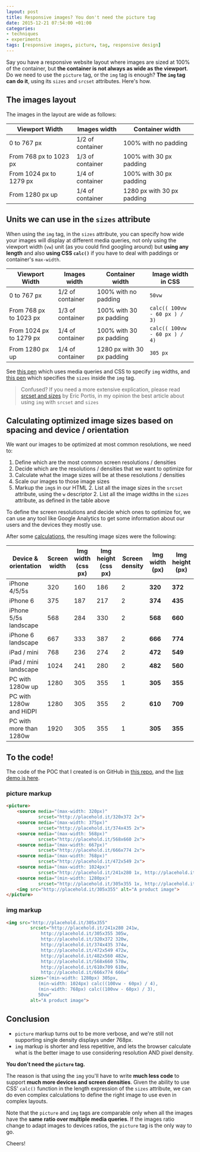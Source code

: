 ```yaml
---
layout: post
title: Responsive images? You don't need the picture tag
date: 2015-12-21 07:54:00 +01:00
categories:
- techniques
- experiments
tags: [responsive images, picture, tag, responsive design]
---
```


Say you have a responsive website layout where images are sized at 100% of the container, but **the container is not always as wide as the viewport**. Do we need to use the `picture` tag, or the `img` tag is enough? **The `img` tag can do it**, using its `sizes` and `srcset` attributes. Here's how.

## The images layout

The images in the layout are wide as follows:

| Viewport Width          | Images width     | Container width            |
|-------------------------|------------------|----------------------------|
| 0 to 767 px             | 1/2 of container | 100% with no padding       |
| From 768 px to 1023 px  | 1/3 of container | 100% with 30 px padding    |
| From 1024 px to 1279 px | 1/4 of container | 100% with 30 px padding    |
| From 1280 px up         | 1/4 of container | 1280 px with 30 px padding |

## Units we can use in the `sizes` attribute

When using the `img` tag, in the `sizes` attribute, you can specify how wide your images will display at different media queries, not only using the viewport width (`vw`) unit (as you could find googling around) but **using any length** and also **using CSS `calc()`** if you have to deal with paddings or container's `max-width`.

| Viewport Width          | Images width     | Container width            | Image width in CSS           |
|-------------------------|------------------|----------------------------|------------------------------|
| 0 to 767 px             | 1/2 of container | 100% with no padding       | `50vw`                       |
| From 768 px to 1023 px  | 1/3 of container | 100% with 30 px padding    | `calc(( 100vw - 60 px ) / 3)`|
| From 1024 px to 1279 px | 1/4 of container | 100% with 30 px padding    | `calc(( 100vw - 60 px ) / 4)`|
| From 1280 px up         | 1/4 of container | 1280 px with 30 px padding | `305 px`                     |

See [this pen](http://codepen.io/verlok/pen/JGXeyz?editors=110) which uses media queries and CSS to specify `img` widths, and [this pen](http://codepen.io/verlok/pen/adNQqX?editors=110) which specifies the `sizes` inside the `img` tag.

> Confused? If you need a more extensive explication, please read [srcset and sizes](https://ericportis.com/posts/2014/srcset-sizes/) by Eric Portis, in my opinion the best article about using `img` with `srcset` and `sizes`

## Calculating optimized image sizes based on spacing and device / orientation

We want our images to be optimized at most common resolutions, we need to:

1. Define which are the most common screen resolutions / densities
1. Decide which are the resolutions / densities that we want to optimize for
1. Calculate what the image sizes will be at these resolutions / densities
1. Scale our images to those image sizes
1. Markup the `img`s in our HTML
    2. List all the image sizes in the `srcset` attribute, using the `w` descriptor
    2. List all the image widths in the `sizes` attribute, as defined in the table above

To define the screen resolutions and decide which ones to optimize for, we can use any tool like Google Analytics to get some information about our users and the devices they mostly use.

After some [calculations](https://docs.google.com/spreadsheets/d/1BCeWGXOevUHlL8l9ti2i81C9BgSsHtybO9Z9WAYpfnQ/edit), the resulting image sizes were the following:

| Device & orientation    | Screen width | Img width (css px) | Img height (css px) | Screen density | Img width (px) | Img height (px)     |
|-------------------------|--------------|--------------------|---------------------|----------------|----------------|---------------------|
| iPhone 4/5/5s           | 320          | 160                | 186                 | 2              | **320**        | **372**             |
| iPhone 6                | 375          | 187                | 217                 | 2              | **374**        | **435**             |
| iPhone 5/5s landscape   | 568          | 284                | 330                 | 2              | **568**        | **660**             |
| iPhone 6 landscape      | 667          | 333                | 387                 | 2              | **666**        | **774**             |
| iPad / mini             | 768          | 236                | 274                 | 2              | **472**        | **549**             |
| iPad / mini landscape   | 1024         | 241                | 280                 | 2              | **482**        | **560**             |
| PC with 1280w up        | 1280         | 305                | 355                 | 1              | **305**        | **355**             |
| PC with 1280w and HiDPI | 1280         | 305                | 355                 | 2              | **610**        | **709**             |
| PC with more than 1280w | 1920         | 305                | 355                 | 1              | **305**        | **355**             |

## To the code!

The code of the POC that I created is on GitHub in [this repo](https://www.github.com/verlok/responsiveImagesTagsCompared), and the [live demo is here](http://verlok.github.io/responsiveImagesTagsCompared).

### picture markup

```html
<picture>
    <source media="(max-width: 320px)"
            srcset="http://placehold.it/320x372 2x">
    <source media="(max-width: 375px)"
            srcset="http://placehold.it/374x435 2x">
    <source media="(max-width: 568px)"
            srcset="http://placehold.it/568x660 2x">
    <source media="(max-width: 667px)"
            srcset="http://placehold.it/666x774 2x">
    <source media="(max-width: 768px)"
            srcset="http://placehold.it/472x549 2x">
    <source media="(max-width: 1024px)"
            srcset="http://placehold.it/241x280 1x, http://placehold.it/482x560 2x">
    <source media="(min-width: 1280px)"
            srcset="http://placehold.it/305x355 1x, http://placehold.it/610x709 2x">
    <img src="http://placehold.it/305x355" alt="A product image">
</picture>
```

### img markup

```html
<img src="http://placehold.it/305x355"
         srcset="http://placehold.it/241x280 241w,
             http://placehold.it/305x355 305w,
             http://placehold.it/320x372 320w,
             http://placehold.it/374x435 374w,
             http://placehold.it/472x549 472w,
             http://placehold.it/482x560 482w,
             http://placehold.it/568x660 578w,
             http://placehold.it/610x709 610w,
             http://placehold.it/666x774 666w"
         sizes="(min-width: 1280px) 305px,
            (min-width: 1024px) calc((100vw - 60px) / 4),
            (min-width: 768px) calc((100vw - 60px) / 3),
            50vw"
         alt="A product image">
```

## Conclusion

* `picture` markup turns out to be more verbose, and we're still not supporting single density displays under 768px.
* `img` markup is shorter and less repetitive, and lets the browser calculate what is the better image to use considering resolution AND pixel density.

**You don't need the `picture` tag.**

The reason is that using the `img` you'll have to write **much less code** to support **much more devices and screen densities**. Given the ability to use CSS' `calc()` function in the length expression of the `sizes` attribute, we can do even complex calculations to define the right image to use even in complex layouts.

Note that the `picture` and `img` tags are comparable only when all the images have the **same ratio over multiple media queries**. If the images ratio change to adapt images to devices ratios, the `picture` tag is the only way to go.

Cheers!